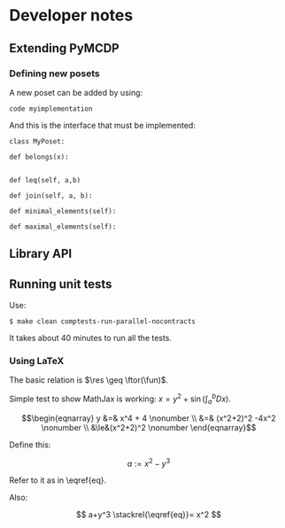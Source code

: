 # Developer notes

## Extending PyMCDP


### Defining new posets

A new poset can be added by using:

    code myimplementation

And this is the interface that must be implemented:

    class MyPoset:

    def belongs(x):


    def leq(self, a,b)

    def join(self, a, b):

    def minimal_elements(self):

    def maximal_elements(self):


## Library API

## Running unit tests

Use:

    $ make clean comptests-run-parallel-nocontracts

It takes about 40 minutes to run all the tests.


### Using LaTeX


The basic relation is $\res \geq \ftor(\fun)$.


Simple test to show MathJax is working: $x = y^2 + \sin(\int_a^b D x)$.

$$\begin{eqnarray}
y &=& x^4 + 4      \nonumber \\
  &=& (x^2+2)^2 -4x^2 \nonumber \\
  &\le&(x^2+2)^2    \nonumber
\end{eqnarray}$$


Define this:

$$a := x^2-y^3 \tag{eq}\label{eq}$$

Refer to it as in \eqref{eq}.

Also:

$$ a+y^3 \stackrel{\eqref{eq}}= x^2 $$
